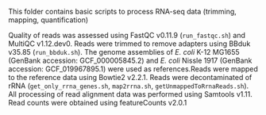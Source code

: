 This folder contains basic scripts to process RNA-seq data (trimming, mapping, quantification) 



Quality of reads was assessed using FastQC v0.11.9 (`run_fastqc.sh`) and MultiQC v1.12.dev0. Reads were trimmed to remove adapters using BBduk v35.85 (`run_bbduk.sh`). The genome assemblies of *E. coli* K-12 MG1655 (GenBank accession: GCF_000005845.2) and *E. coli* Nissle 1917 (GenBank accession: GCF_019967895.1) were used as references.Reads were mapped to the reference data using Bowtie2 v2.2.1. Reads were decontaminated of rRNA (`get_only_rrna_genes.sh`, `map2rrna.sh`, `getUnmappedToRrnaReads.sh`). All processing of read alignment data was performed using Samtools v1.11. Read counts were obtained using featureCounts v2.0.1 
